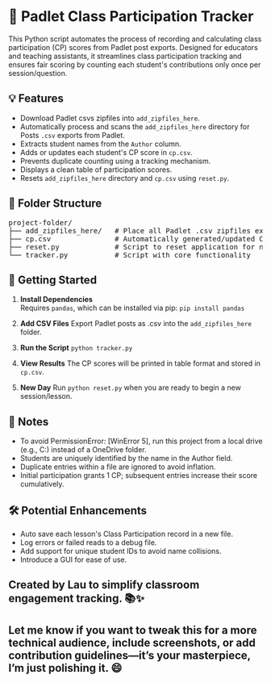 # 📝 Padlet Class Participation Tracker

This Python script automates the process of recording and calculating class participation (CP) scores from Padlet post exports. Designed for educators and teaching assistants, it streamlines class participation tracking and ensures fair scoring by counting each student's contributions only once per session/question.

## 💡 Features

- Download Padlet csvs zipfiles into `add_zipfiles_here`.
- Automatically process and scans the `add_zipfiles_here` directory for Posts `.csv` exports from Padlet.
- Extracts student names from the `Author` column.
- Adds or updates each student's CP score in `cp.csv`.
- Prevents duplicate counting using a tracking mechanism.
- Displays a clean table of participation scores.
- Resets `add_zipfiles_here` directory and `cp.csv` using `reset.py`.

## 📁 Folder Structure

<pre>project-folder/ 
├── add_zipfiles_here/   # Place all Padlet .csv zipfiles exports here 
├── cp.csv               # Automatically generated/updated CP record 
├── reset.py             # Script to reset application for new session/lesson
└── tracker.py           # Script with core functionality </pre>


## 🚀 Getting Started

1. **Install Dependencies**  
   Requires `pandas`, which can be installed via pip:
   `pip install pandas`

2. **Add CSV Files**
    Export Padlet posts as .csv into the `add_zipfiles_here` folder.

3. **Run the Script**
    `python tracker.py`

4. **View Results**
    The CP scores will be printed in table format and stored in `cp.csv`.

4. **New Day**
    Run `python reset.py` when you are ready to begin a new session/lesson.


## 📌 Notes
- To avoid PermissionError: [WinError 5], run this project from a local drive (e.g., C:\) instead of a OneDrive folder.
- Students are uniquely identified by the name in the Author field.
- Duplicate entries within a file are ignored to avoid inflation.
- Initial participation grants 1 CP; subsequent entries increase their score cumulatively.


## 🛠️ Potential Enhancements
- Auto save each lesson's Class Participation record in a new file.
- Log errors or failed reads to a debug file.
- Add support for unique student IDs to avoid name collisions.
- Introduce a GUI for ease of use.


## Created by Lau to simplify classroom engagement tracking. 📚✨

## Let me know if you want to tweak this for a more technical audience, include screenshots, or add contribution guidelines—it’s your masterpiece, I’m just polishing it. 😄


